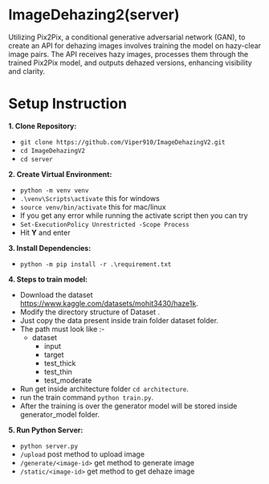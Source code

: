 
# ImageDehazing2(server)

Utilizing Pix2Pix, a conditional generative adversarial network (GAN), to create an API for dehazing images involves training the model on hazy-clear image pairs. The API receives hazy images, processes them through the trained Pix2Pix model, and outputs dehazed versions, enhancing visibility and clarity.

# Setup Instruction

**1. Clone Repository:**

- ```git clone https://github.com/Viper910/ImageDehazingV2.git```
- ``` cd ImageDehazingV2 ```
- ``` cd server ```

**2. Create Virtual Environment:**

- ``` python -m venv venv ```
- ``` .\venv\Scripts\activate ``` this for windows 
- ``` source venv/bin/activate ``` this for mac/linux
- If you get any error while running the activate script then you can try 
- ```Set-ExecutionPolicy Unrestricted -Scope Process```
- Hit **Y** and enter


**3. Install Dependencies:**

- ``` python -m pip install -r .\requirement.txt ```

**4. Steps to train model:**

- Download the dataset https://www.kaggle.com/datasets/mohit3430/haze1k.
- Modify the directory structure of Dataset .
- Just copy the data present inside train folder dataset folder.
- The path must look like :-
  - dataset
    - input
    - target
    - test_thick
    - test_thin
    - test_moderate
- Run get inside architecture folder ```cd architecture```.
- run the train command ```python train.py```.
- After the training is over the generator model will be stored inside generator_model folder.

**5. Run Python Server:**

- ``` python server.py ```
- ```/upload``` post method to upload image 
- ```/generate/<image-id>``` get method to generate image 
- ```/static/<image-id>``` get method to get dehaze image 



